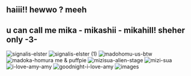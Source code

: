 ## haiii!! hewwo ?  meeh
## u can call me mika - mikashii - mikahill! sheher only -3-
![signalis-elster](https://github.com/user-attachments/assets/fca304ed-0c2c-47fb-abe9-4f439cc2b8f9) ![signalis-elster (1)](https://github.com/user-attachments/assets/e0e90aaf-1122-4535-8664-2fae8def4b1e)
![madohomu-us-btw](https://github.com/user-attachments/assets/2b6fec7f-9c28-438c-afe3-d81358b6fa7e) ![madoka-homura](https://github.com/user-attachments/assets/80519595-a42d-4bd9-9090-a75467571da7) me & puffpie
![mizisua-alien-stage](https://github.com/user-attachments/assets/8b50456e-c272-4326-b3a3-65a4862bcede) ![mizi-sua](https://github.com/user-attachments/assets/f94cbe6f-2e76-48f5-b299-4f8e0e3fa9c4) 
![i-love-amy-amy](https://github.com/user-attachments/assets/8880c786-e52c-4f5d-b686-cec163b4f125) ![goodnight-i-love-amy](https://github.com/user-attachments/assets/15be20fa-6cd0-4212-926a-ff54da4a1801) 
![images](https://github.com/user-attachments/assets/e8ff9257-4f16-4e40-9e33-05196754a78c)

